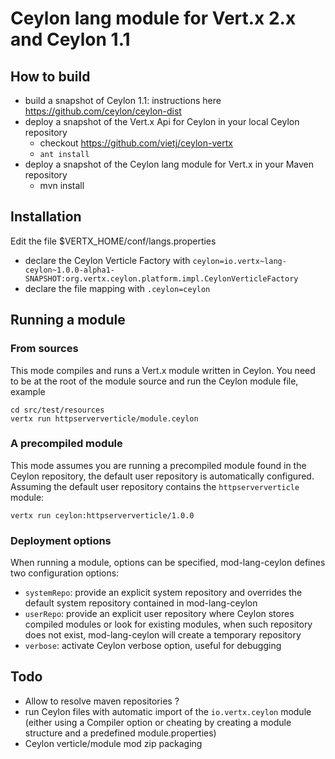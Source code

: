 # Ceylon lang module for Vert.x 2.x and Ceylon 1.1

## How to build

- build a snapshot of Ceylon 1.1: instructions here https://github.com/ceylon/ceylon-dist
- deploy a snapshot of the Vert.x Api for Ceylon in your local Ceylon repository
    - checkout https://github.com/vietj/ceylon-vertx
    - `ant install`
- deploy a snapshot of the Ceylon lang module for Vert.x in your Maven repository
    - mvn install

## Installation

Edit the file $VERTX_HOME/conf/langs.properties

- declare the Ceylon Verticle Factory with `ceylon=io.vertx~lang-ceylon~1.0.0-alpha1-SNAPSHOT:org.vertx.ceylon.platform.impl.CeylonVerticleFactory`
- declare the file mapping with `.ceylon=ceylon`

## Running a module

### From sources

This mode compiles and runs a Vert.x module written in Ceylon. You need to be at the root of the module source
and run the Ceylon module file, example

~~~~
cd src/test/resources
vertx run httpserververticle/module.ceylon
~~~~

### A precompiled module

This mode assumes you are running a precompiled module found in the Ceylon repository, the default user repository
is automatically configured. Assuming the default user repository contains the `httpserververticle` module:

~~~~
vertx run ceylon:httpserververticle/1.0.0
~~~~

### Deployment options

When running a module, options can be specified, mod-lang-ceylon defines two configuration options:

- `systemRepo`: provide an explicit system repository and overrides the default system repository contained in mod-lang-ceylon
- `userRepo`: provide an explicit user repository where Ceylon stores compiled modules or look for existing modules, when
such repository does not exist, mod-lang-ceylon will create a temporary repository
- `verbose`: activate Ceylon verbose option, useful for debugging

## Todo

- Allow to resolve maven repositories ?
- run Ceylon files with automatic import of the `io.vertx.ceylon` module (either using a Compiler option or cheating
by creating a module structure and a predefined module.properties)
- Ceylon verticle/module mod zip packaging
